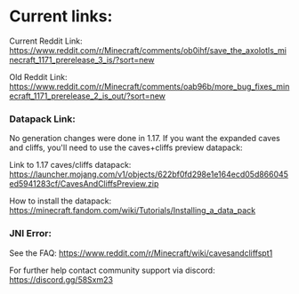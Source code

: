 # Current links:
Current Reddit Link: https://www.reddit.com/r/Minecraft/comments/ob0ihf/save_the_axolotls_minecraft_1171_prerelease_3_is/?sort=new

Old Reddit Link: https://www.reddit.com/r/Minecraft/comments/oab96b/more_bug_fixes_minecraft_1171_prerelease_2_is_out/?sort=new

### Datapack Link: 
No generation changes were done in 1.17. If you want the expanded caves and cliffs, you'll need to use the caves+cliffs preview datapack:

Link to 1.17 caves/cliffs datapack: https://launcher.mojang.com/v1/objects/622bf0fd298e1e164ecd05d866045ed5941283cf/CavesAndCliffsPreview.zip
	
How to install the datapack: https://minecraft.fandom.com/wiki/Tutorials/Installing_a_data_pack

### JNI Error:
See the FAQ: https://www.reddit.com/r/Minecraft/wiki/cavesandcliffspt1
	
For further help contact community support via discord: https://discord.gg/58Sxm23
